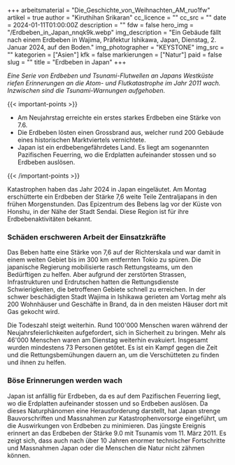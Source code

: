 +++
arbeitsmaterial = "Die_Geschichte_von_Weihnachten_AM_ruo1fw"
artikel = true
author = "Kiruthihan Srikaran"
cc_licence = ""
cc_src = ""
date = 2024-01-11T01:00:00Z
description = ""
fdw = false
hero_img = "/Erdbeben_in_Japan_nnqk9k.webp"
img_description = "Ein Gebäude fällt nach einem Erdbeben in Wajima, Präfektur Ishikawa, Japan, Dienstag, 2. Januar 2024, auf den Boden."
img_photographer = "KEYSTONE"
img_src = ""
kategorien = ["Asien"]
kfk = false
markierungen = ["Natur"]
paid = false
slug = ""
title = "Erdbeben in Japan"
+++

_Eine Serie von Erdbeben und Tsunami-Flutwellen an Japans Westküste riefen Erinnerungen an die Atom- und Flutkatastrophe im Jahr 2011 wach. Inzwischen sind die Tsunami-Warnungen aufgehoben._

{{< important-points >}}

<ul>

<li>Am Neujahrstag erreichte ein erstes starkes Erdbeben eine Stärke von 7.6.</li>

<li>Die Erdbeben lösten einen Grossbrand aus, welcher rund 200 Gebäude eines historischen Marktviertels vernichtete.</li>

<li>Japan ist ein erdbebengefährdetes Land. Es liegt am sogenannten Pazifischen Feuerring, wo die Erdplatten aufeinander stossen und so Erdbeben auslösen.</li>

</ul>

{{< /important-points >}}

Katastrophen haben das Jahr 2024 in Japan eingeläutet. Am Montag erschütterte ein Erdbeben der Stärke 7,6 weite Teile Zentraljapans in den frühen Morgenstunden. Das Epizentrum des Bebens lag vor der Küste von Honshu, in der Nähe der Stadt Sendai. Diese Region ist für ihre Erdbebenaktivitäten bekannt.

### Schäden erschweren Arbeit der Einsatzkräfte

Das Beben hatte eine Stärke von 7,6 auf der Richterskala und war damit in einem weiten Gebiet bis im 300 km entfernten Tokio zu spüren. Die japanische Regierung mobilisierte rasch Rettungsteams, um den Bedürftigen zu helfen. Aber aufgrund der zerstörten Strassen, Infrastrukturen und Erdrutschen hatten die Rettungsdienste Schwierigkeiten, die betroffenen Gebiete schnell zu erreichen. In der schwer beschädigten Stadt Wajima in Ishikawa gerieten am Vortag mehr als 200 Wohnhäuser und Geschäfte in Brand, da in den meisten Häuser dort mit Gas gekocht wird.

Die Todeszahl steigt weiterhin. Rund 100'000 Menschen waren während der Neujahrsfeierlichkeiten aufgefordert, sich in Sicherheit zu bringen. Mehr als 46'000 Menschen waren am Dienstag weiterhin evakuiert. Insgesamt wurden mindestens 73 Personen getötet. Es ist ein Kampf gegen die Zeit und die Rettungsbemühungen dauern an, um die Verschütteten zu finden und ihnen zu helfen.

### Böse Erinnerungen werden wach

Japan ist anfällig für Erdbeben, da es auf dem Pazifischen Feuerring liegt, wo die Erdplatten aufeinander stossen und so Erdbeben auslösen. Da dieses Naturphänomen eine Herausforderung darstellt, hat Japan strenge Bauvorschriften und Massnahmen zur Katastrophenvorsorge eingeführt, um die Auswirkungen von Erdbeben zu minimieren. Das jüngste Ereignis erinnert an das Erdbeben der Stärke 9.0 mit Tsunamis vom 11. März 2011. Es zeigt sich, dass auch nach über 10 Jahren enormer technischer Fortschritte und Massnahmen Japan oder die Menschen die Natur nicht zähmen können.
